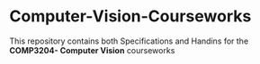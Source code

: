 # Computer-Vision-Courseworks
This repository contains both Specifications and Handins for the **COMP3204- Computer Vision** courseworks
